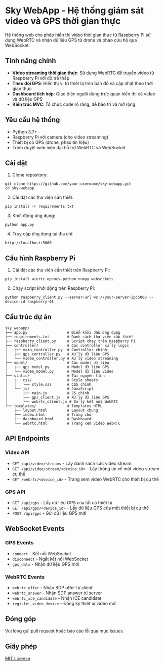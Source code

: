 # Sky WebApp - Hệ thống giám sát video và GPS thời gian thực

Hệ thống web cho phép hiển thị video thời gian thực từ Raspberry Pi sử dụng WebRTC và nhận dữ liệu GPS từ drone và phao cứu hộ qua WebSocket.

## Tính năng chính

- **Video streaming thời gian thực**: Sử dụng WebRTC để truyền video từ Raspberry Pi với độ trễ thấp
- **Theo dõi GPS**: Hiển thị vị trí thiết bị trên bản đồ và cập nhật theo thời gian thực
- **Dashboard tích hợp**: Giao diện người dùng trực quan hiển thị cả video và dữ liệu GPS
- **Kiến trúc MVC**: Tổ chức code rõ ràng, dễ bảo trì và mở rộng

## Yêu cầu hệ thống

- Python 3.7+
- Raspberry Pi với camera (cho video streaming)
- Thiết bị có GPS (drone, phao tín hiệu)
- Trình duyệt web hiện đại hỗ trợ WebRTC và WebSocket

## Cài đặt

1. Clone repository:
```
git clone https://github.com/your-username/sky-webapp.git
cd sky-webapp
```

2. Cài đặt các thư viện cần thiết:
```
pip install -r requirements.txt
```

3. Khởi động ứng dụng:
```
python app.py
```

4. Truy cập ứng dụng tại địa chỉ:
```
http://localhost:5000
```

## Cấu hình Raspberry Pi

1. Cài đặt các thư viện cần thiết trên Raspberry Pi:
```
pip install aiortc opencv-python numpy websockets
```

2. Chạy script khởi động trên Raspberry Pi:
```
python raspberry_client.py --server-url ws://your-server-ip:5000 --device-id raspberry-01
```

## Cấu trúc dự án

```
sky_webapp/
├── app.py                  # Điểm khởi đầu ứng dụng
├── requirements.txt        # Danh sách thư viện cần thiết
├── raspberry_client.py     # Script chạy trên Raspberry Pi
├── controller/             # Các controller xử lý logic
│   ├── main_controller.py  # Controller chính
│   ├── gps_controller.py   # Xử lý dữ liệu GPS
│   └── video_controller.py # Xử lý video streaming
├── model/                  # Các model dữ liệu
│   ├── gps_model.py        # Model dữ liệu GPS
│   └── video_model.py      # Model dữ liệu video
├── static/                 # Tài nguyên tĩnh
│   ├── css/                # Style sheets
│   │   └── style.css       # CSS chính
│   └── js/                 # JavaScript
│       ├── main.js         # JS chính
│       ├── gps_client.js   # Xử lý dữ liệu GPS
│       └── webrtc_client.js # Xử lý kết nối WebRTC
└── templates/              # Templates HTML
    ├── layout.html         # Layout chung
    ├── index.html          # Trang chủ
    ├── dashboard.html      # Dashboard
    └── webrtc.html         # Trang xem video WebRTC
```

## API Endpoints

### Video API
- `GET /api/video/streams` - Lấy danh sách các video stream
- `GET /api/video/stream/<device_id>` - Lấy thông tin về một video stream cụ thể
- `GET /webrtc/<device_id>` - Trang xem video WebRTC cho thiết bị cụ thể

### GPS API
- `GET /api/gps` - Lấy dữ liệu GPS của tất cả thiết bị
- `GET /api/gps/<device_id>` - Lấy dữ liệu GPS của một thiết bị cụ thể
- `POST /api/gps` - Gửi dữ liệu GPS mới

## WebSocket Events

### GPS Events
- `connect` - Kết nối WebSocket
- `disconnect` - Ngắt kết nối WebSocket
- `gps_data` - Nhận dữ liệu GPS mới

### WebRTC Events
- `webrtc_offer` - Nhận SDP offer từ client
- `webrtc_answer` - Nhận SDP answer từ server
- `webrtc_ice_candidate` - Nhận ICE candidate
- `register_video_device` - Đăng ký thiết bị video mới

## Đóng góp

Vui lòng gửi pull request hoặc báo cáo lỗi qua mục Issues.

## Giấy phép

[MIT License](LICENSE)
